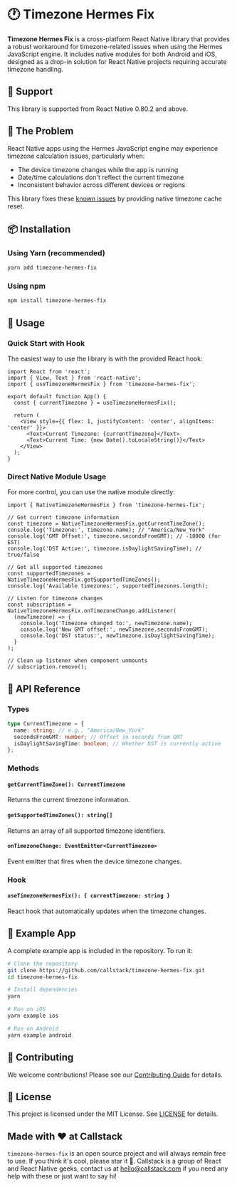 # 🕐 Timezone Hermes Fix

<!-- TODO -->
<!-- [![npm version](https://badge.fury.io/js/timezone-hermes-fix.svg)](https://badge.fury.io/js/timezone-hermes-fix)
[![License: MIT](https://img.shields.io/badge/License-MIT-yellow.svg)](https://opensource.org/licenses/MIT)
[![CI](https://github.com/callstack/timezone-hermes-fix/workflows/CI/badge.svg)](https://github.com/callstack/timezone-hermes-fix/actions) -->

**Timezone Hermes Fix** is a cross-platform React Native library that provides a robust workaround for timezone-related issues when using the Hermes JavaScript engine. It includes native modules for both Android and iOS, designed as a drop-in solution for React Native projects requiring accurate timezone handling.

## 🚀 Support

This library is supported from React Native 0.80.2 and above.

## 🔧 The Problem

React Native apps using the Hermes JavaScript engine may experience timezone calculation issues, particularly when:

- The device timezone changes while the app is running
- Date/time calculations don't reflect the current timezone
- Inconsistent behavior across different devices or regions

This library fixes these [known issues](https://github.com/facebook/hermes/pull/1693) by providing native timezone cache reset.

## 📦 Installation

### Using Yarn (recommended)

```sh
yarn add timezone-hermes-fix
```

### Using npm

```sh
npm install timezone-hermes-fix
```

## 🎯 Usage

### Quick Start with Hook

The easiest way to use the library is with the provided React hook:

```tsx
import React from 'react';
import { View, Text } from 'react-native';
import { useTimezoneHermesFix } from 'timezone-hermes-fix';

export default function App() {
  const { currentTimezone } = useTimezoneHermesFix();

  return (
    <View style={{ flex: 1, justifyContent: 'center', alignItems: 'center' }}>
      <Text>Current Timezone: {currentTimezone}</Text>
      <Text>Current Time: {new Date().toLocaleString()}</Text>
    </View>
  );
}
```

### Direct Native Module Usage

For more control, you can use the native module directly:

```tsx
import { NativeTimezoneHermesFix } from 'timezone-hermes-fix';

// Get current timezone information
const timezone = NativeTimezoneHermesFix.getCurrentTimeZone();
console.log('Timezone:', timezone.name); // "America/New_York"
console.log('GMT Offset:', timezone.secondsFromGMT); // -18000 (for EST)
console.log('DST Active:', timezone.isDaylightSavingTime); // true/false

// Get all supported timezones
const supportedTimezones = NativeTimezoneHermesFix.getSupportedTimeZones();
console.log('Available timezones:', supportedTimezones.length);

// Listen for timezone changes
const subscription = NativeTimezoneHermesFix.onTimezoneChange.addListener(
  (newTimezone) => {
    console.log('Timezone changed to:', newTimezone.name);
    console.log('New GMT offset:', newTimezone.secondsFromGMT);
    console.log('DST status:', newTimezone.isDaylightSavingTime);
  }
);

// Clean up listener when component unmounts
// subscription.remove();
```

## 📱 API Reference

### Types

```typescript
type CurrentTimezone = {
  name: string; // e.g., "America/New_York"
  secondsFromGMT: number; // Offset in seconds from GMT
  isDaylightSavingTime: boolean; // Whether DST is currently active
};
```

### Methods

#### `getCurrentTimeZone(): CurrentTimezone`

Returns the current timezone information.

#### `getSupportedTimeZones(): string[]`

Returns an array of all supported timezone identifiers.

#### `onTimezoneChange: EventEmitter<CurrentTimezone>`

Event emitter that fires when the device timezone changes.

### Hook

#### `useTimezoneHermesFix(): { currentTimezone: string }`

React hook that automatically updates when the timezone changes.

## 🧪 Example App

A complete example app is included in the repository. To run it:

```sh
# Clone the repository
git clone https://github.com/callstack/timezone-hermes-fix.git
cd timezone-hermes-fix

# Install dependencies
yarn

# Run on iOS
yarn example ios

# Run on Android
yarn example android
```

## 🤝 Contributing

We welcome contributions! Please see our [Contributing Guide](CONTRIBUTING.md) for details.

## 📄 License

This project is licensed under the MIT License. See [LICENSE](LICENSE) for details.

## Made with ❤️ at Callstack

`timezone-hermes-fix` is an open source project and will always remain free to use. If you think it's cool, please star it 🌟. Callstack is a group of React and React Native geeks, contact us at hello@callstack.com if you need any help with these or just want to say hi!
